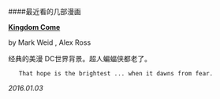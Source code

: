 ####最近看的几部漫画

**[Kingdom Come](https://en.wikipedia.org/wiki/Kingdom_Come_(comics))**

   by Mark Weid , Alex Ross


  
  经典的美漫 DC世界背景。超人蝙蝠侠都老了。
  
       That hope is the brightest ... when it dawns from fear.
     

   *2016.01.03*  
